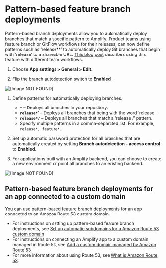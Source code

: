 # Pattern\-based feature branch deployments<a name="pattern-based-feature-branch-deployments"></a>

Pattern\-based branch deployments allow you to automatically deploy branches that match a specific pattern to Amplify\. Product teams using feature branch or GitFlow workflows for their releases, can now define patterns such as ‘release\*\*’ to automatically deploy Git branches that begin with ‘release’ to a shareable URL\. [This blog post](https://dev.to/kkemple/branch-based-deployment-strategies-with-aws-amplify-console-1n3c) describes using this feature with different team workflows\.

1. Choose **App settings > General > Edit**\.

1. Flip the branch autodetection switch to **Enabled**\.

![\[Image NOT FOUND\]](http://docs.aws.amazon.com/amplify/latest/userguide/images/autobranch.png)

1. Define patterns for automatically deploying branches\.
   + **`*`** – Deploys all branches in your repository\.
   + **`release*`**’ – Deploys all branches that being with the word ‘release\.
   + **`release*/`** – Deploys all branches that match a ‘release /’ pattern\.
   + Specify multiple patterns in a comma\-separated list\. For example, `release*, feature*`\.

1. Set up automatic password protection for all branches that are automatically created by setting **Branch autodetection \- access control** to **Enabled**\.

1. For applications built with an Amplify backend, you can choose to create a new environment or point all branches to an existing backend\.

![\[Image NOT FOUND\]](http://docs.aws.amazon.com/amplify/latest/userguide/images/autobranch.png)

## Pattern\-based feature branch deployments for an app connected to a custom domain<a name="standard"></a>

You can use pattern\-based feature branch deployments for an app connected to an Amazon Route 53 custom domain\. 
+ For instructions on setting up pattern\-based feature branch deployments, see [Set up automatic subdomains for a Amazon Route 53 custom domain](to-set-up-automatic-subdomains-for-a-Route-53-custom-domain.md)
+ For instructions on connecting an Amplify app to a custom domain managed in Route 53, see [Add a custom domain managed by Amazon Route 53](to-add-a-custom-domain-managed-by-amazon-route-53.md)
+ For more information about using Route 53, see [What is Amazon Route 53](https://docs.aws.amazon.com/Route53/latest/DeveloperGuide/Welcome.html)\.